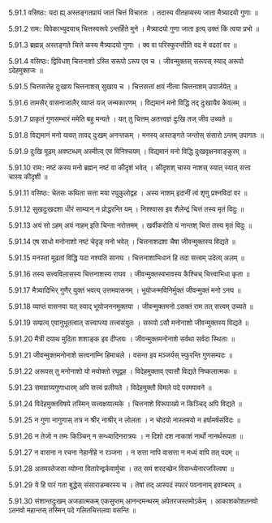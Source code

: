 5.91.1
वसिष्ठः:
यदा ह्य् अस्तङ्गतप्रायं जातं चित्तं विचारतः ।
तदास्य वीतहव्यस्य जाता मैत्र्यादयो गुणाः ॥


5.91.2
रामः:
विवेकाभ्युदयाच् चित्तस्वरूपे ऽन्तर्हिते मुने ।
मैत्र्यादयो गुणा जाता इत्य् उक्तं किं त्वया प्रभो ॥


5.91.3
ब्रह्मन्न् अस्तङ्गते चित्ते कस्य मैत्र्यादयो गुणाः ।
क्व वा परिस्फुरन्तीति वद मे वदतां वर ॥


5.91.4
वसिष्ठः:
द्विविधश् चित्तनाशो ऽस्ति सरूपो ऽरूप एव च ।
जीवन्मुक्तस् सरूपस् स्याद् अरूपो ऽदेहमुक्तजः ॥


5.91.5
चित्तसत्तेह दुःखाय चित्तनाशस् सुखाय च ।
चित्तसत्तां क्षयं नीत्वा चित्तनाशम् उपार्जयेत् ॥


5.91.6
तामसैर् वासनाजालैर् व्याप्तं यज् जन्मकारणम् ।
विद्यमानं मनो विद्धि तद् दुःखायैव केवलम् ॥


5.91.7
प्राकृतं गुणसम्भारं ममेति बहु मन्यते ।
यत् तु चित्तम् अतत्त्वज्ञं दुःखि तज् जीव उच्यते ॥


5.91.8
विद्यमानं मनो यावत् तावद् दुःखम् अनन्तकम् ।
मनस्य् अस्तङ्गते जन्तोस् संसारो ऽन्तम् उपागतः ॥


5.91.9
दुःखि मूढम् अवष्टब्धम् अस्मीत्य् एव विनिश्चयम् ।
विद्यमानं मनो विद्धि दुःखवृक्षनवाङ्कुरम् ॥


5.91.10
रामः:
नष्टं कस्य मनो ब्रह्मन् नष्टं वा कीदृशं भवेत् ।
कीदृशश् चास्य नाशस् स्यात् स्यात् सत्ता चास्य कीदृशी ॥


5.91.11
वसिष्ठः:
चेतसः कथिता सत्ता मया रघुकुलोद्वह ।
अस्य नाशम् इदानीं त्वं शृणु प्रश्नविदां वर ॥


5.91.12
सुखदुःखदशा धीरं साम्यान् न प्रोद्धरन्ति यम् ।
निश्श्वासा इव शैलेन्द्रं चित्तं तस्य मृतं विदुः ॥


5.91.13
अयं सो ऽहम् अयं नाहम् इति चिन्ता नरोत्तमम् ।
खर्वीकरोति यं नान्तश् चित्तं तस्य मृतं विदुः ॥


5.91.14
एष साधो मनोनाशो नष्टं चेदृङ् मनो भवेत् ।
चित्तनाशदशा चैषा जीवन्मुक्तस्य विद्यते ॥


5.91.15
मनस्तां मूढतां विद्धि यदा नश्यति सानघ ।
चित्तनाशाभिधानं हि तदा सत्त्वम् उदेत्य् अलम् ॥


5.91.16
तस्य सत्त्वविलासस्य चित्तनाशस्य राघव ।
जीवन्मुक्तस्वभावस्य कैश्चिच् चित्त्वाभिधा कृता ॥


5.91.17
मैत्र्यादिभिर् गुणैर् युक्तं भवत्य् उत्तमवासनम् ।
भूयोजन्मविनिर्मुक्तं जीवन्मुक्तं मनो ऽनघ ॥


5.91.18
व्याप्तं वासनया यत् स्याद् भूयोजननमुक्तया ।
जीवन्मुक्तमनो ऽसक्तं राम तत् सत्त्वम् उच्यते ॥


5.91.19
सम्प्रत्य् एवानुभूतत्वात् सत्त्वाप्त्या तत्त्वसंयुतः ।
सरूपो ऽसौ मनोनाशो जीवन्मुक्तस्य विद्यते ॥


5.91.20
मैत्री दयाथ मुदिता शशाङ्क इव दीप्तयः ।
जीवन्मुक्तमनोनाशे सर्वथा सर्वदा स्थिताः ॥


5.91.21
जीवन्मुक्तमनोनाशे सत्त्वनाम्नि हिमाचले ।
वसन्त इव मञ्जर्यस् स्फुरन्ति गुणसम्पदः ॥


5.91.22
अरूपस् तु मनोनाशो यो मयोक्तो रघूद्वह ।
विदेहमुक्ताव् एवासौ विद्यते निष्कलात्मकः ॥


5.91.23
समग्राग्र्यगुणाधारम् अपि सत्त्वं प्रलीयते ।
विदेहमुक्तौ विमले पदे परमपावने ॥


5.91.24
विदेहमुक्तविषये तस्मिन् सत्त्वक्षयात्मके ।
चित्तनाशे विरूपाख्ये न किञ्चिद् अपि विद्यते ॥


5.91.25
न गुणा नागुणास् तत्र न श्रीर् नाश्रीर् न लोलता ।
न चोदयो नास्तमयो न हर्षामर्षसंविदः ॥


5.91.26
न तेजो न तमः किञ्चिन् न सन्ध्यादिनरात्रयः ।
न दिशो दश नाकाशं नार्थो नानर्थरूपता ॥


5.91.27
न वासना न रचना नेहानीहे न रञ्जना ।
न सत्ता नापि वासत्ता न मध्यं वापि तत् पदम् ॥


5.91.28
अतमस्तेजसा व्योम्ना वितारेन्द्वर्कवार्मुचा ।
तत् समं शरदच्छेन विसन्ध्येनारजस्त्विषा ॥


5.91.29
ये हि पारं गता बुद्धेस् संसाराडम्बरस्य च ।
तेषां तद् आस्पदं स्फारं पवनानाम् इवाम्बरम् ॥


5.91.30
संशान्तदुःखम् अजडात्मकम् एकसुप्तम् आनन्दमन्थरम् अपेतरजस्तमोऽर्कम् ।
आकाशकोशतनवो ऽतनवो महान्तस् तस्मिन् पदे गलितचित्तलवा वसन्ति ॥

